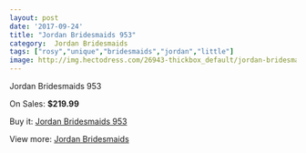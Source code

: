 ```yaml
---
layout: post
date: '2017-09-24'
title: "Jordan Bridesmaids 953"
category:  Jordan Bridesmaids
tags: ["rosy","unique","bridesmaids","jordan","little"]
image: http://img.hectodress.com/26943-thickbox_default/jordan-bridesmaids-953.jpg
---
```

Jordan Bridesmaids 953

On Sales: **$219.99**
<a href="https://www.hectodress.com/-jordan-bridesmaids/12540-jordan-bridesmaids-953.html"><amp-img layout="responsive" width="600" height="600" src="//img.hectodress.com/26943-thickbox_default/jordan-bridesmaids-953.jpg" alt="Jordan Bridesmaids 953 0" /></a>

Buy it: [Jordan Bridesmaids 953](https://www.hectodress.com/-jordan-bridesmaids/12540-jordan-bridesmaids-953.html "Jordan Bridesmaids 953")

View more: [ Jordan Bridesmaids](https://www.hectodress.com/191--jordan-bridesmaids " Jordan Bridesmaids")